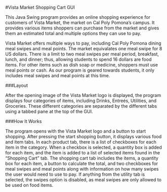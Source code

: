#Vista Market Shopping Cart GUI

This Java Swing program provides an online shopping experience for customers of Vista Market, the market on Cal Poly Pomona’s campus. It provides various items shoppers can purchase from the market and gives them an estimated total and multiple options they can use to pay.

Vista Market offers multiple ways to pay, including Cal Poly Pomona dining meal swipes and meal points. The market equivalates one meal swipe for 8 US dollars. There is a limit to two meal swipes per meal period, breakfast, lunch, and dinner; thus, allowing students to spend 16 dollars are food items. For other items such as dish soap or medicine, shoppers must use meal points or cash. As our program is geared towards students, it only includes meal swipes and meal points at this time.

###Layout

After the opening image of the Vista Market logo is displayed, the program displays four categories of items, including Drinks, Entreés, Utilities, and Groceries. These different categories are separated by the different tabs using a tabbed pane at the top of the GUI.

###How It Works

The program opens with the Vista Market logo and a button to start shopping. After pressing the start shopping button, it displays various food and item tabs. In each product tab, there is a list of checkboxes for each item in the category. When a checkbox is selected, a quantity box is added for each item, and the item is added to a list of selected items found in the “Shopping Cart” tab. The shopping cart tab includes the items, a quantity box for each item, a button to calculate the total, and two checkboxes for meal swipes and meal points along with information on how many swipes the user would need to use to pay. If anything from the utility tab is selected, the swipes option is disabled, as meal swipes are only allowed to be used on food items.
